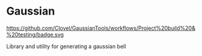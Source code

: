 # Gaussian

https://github.com/Clovel/GaussianTools/workflows/Project%20build%20&%20testing/badge.svg

Library and utility for generating a gaussian bell

